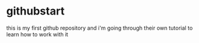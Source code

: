 # githubstart
this is my first github repository and i'm going through their own tutorial to learn how to work with it
